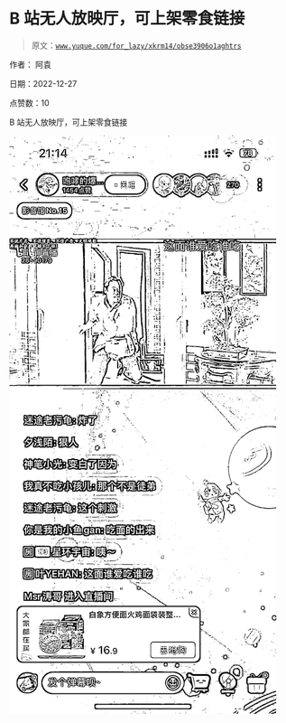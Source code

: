 # B 站无人放映厅，可上架零食链接

> 原文：[`www.yuque.com/for_lazy/xkrm14/obse3906o1aghtrs`](https://www.yuque.com/for_lazy/xkrm14/obse3906o1aghtrs)

作者： 阿袁 

日期：2022-12-27 

点赞数：10 

B 站无人放映厅，可上架零食链接 

![](img/42652f689865d7a3e52f520e5d76ae2c.png)  

